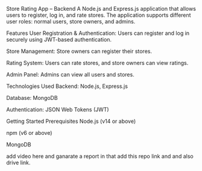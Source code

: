 Store Rating App – Backend
A Node.js and Express.js application that allows users to register, log in, and rate stores. The application supports different user roles: normal users, store owners, and admins.​

Features
User Registration & Authentication: Users can register and log in securely using JWT-based authentication.

Store Management: Store owners can register their stores.

Rating System: Users can rate stores, and store owners can view ratings.

Admin Panel: Admins can view all users and stores.​

Technologies Used
Backend: Node.js, Express.js

Database: MongoDB

Authentication: JSON Web Tokens (JWT)​

Getting Started
Prerequisites
Node.js (v14 or above)

npm (v6 or above)

MongoDB


 add video here
 and ganarate a report in that add this repo link and and also drive link. 